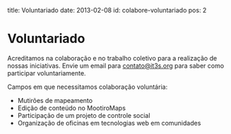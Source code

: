 title: Voluntariado
date: 2013-02-08
id: colabore-voluntariado
pos: 2

Voluntariado
============

Acreditamos na colaboração e no trabalho coletivo para a realização de nossas iniciativas.
Envie um email para contato@it3s.org para saber como participar voluntariamente.

Campos em que necessitamos colaboração voluntária:

  * Mutirões de mapeamento
  * Edição de conteúdo no MootiroMaps
  * Participação de um projeto de controle social
  * Organização de oficinas em tecnologias web em comunidades


